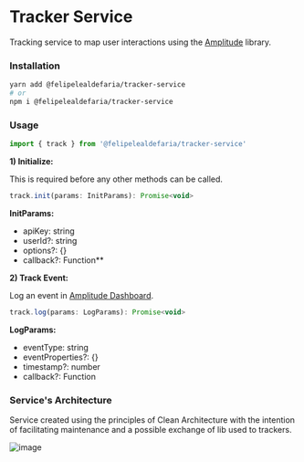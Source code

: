 # Tracker Service
Tracking service to map user interactions using the [Amplitude](https://github.com/amplitude/Amplitude-JavaScript) library.

### Installation

```bash
yarn add @felipelealdefaria/tracker-service
# or
npm i @felipelealdefaria/tracker-service
```

### Usage

```javascript
import { track } from '@felipelealdefaria/tracker-service'
```

**1) Initialize:**

This is required before any other methods can be called.

```javascript
track.init(params: InitParams): Promise<void>
```

**InitParams:**
- apiKey: string
- userId?: string
- options?: {}
- callback?: Function**

**2) Track Event:**

Log an event in [Amplitude Dashboard](https://amplitude.com/).

```javascript
track.log(params: LogParams): Promise<void>
```

**LogParams:**
- eventType: string
- eventProperties?: {}
- timestamp?: number
- callback?: Function

### Service's Architecture

Service created using the principles of Clean Architecture with the intention of facilitating maintenance and a possible exchange of lib used to trackers.

![image](https://user-images.githubusercontent.com/64376829/109692039-d11ab080-7b66-11eb-9d61-17c990234bde.png)

